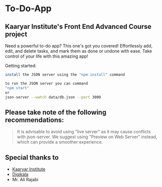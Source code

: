 # To-Do-App

## Kaaryar Institute's Front End Advanced Course project

Need a powerful to-do app? This one's got you covered! Effortlessly add, edit, and delete tasks, and mark them as done or undone with ease. Take control of your life with this amazing app!

Getting started:

```bash
install the JSON server using the "npm install" command

to run the JSON server you can command
"npm start"
or
json-server --watch data/db.json --port 3000
```

## Please take note of the following recommendations:

> It is advisable to avoid using "live server" as it may cause conflicts with json-server.
> We suggest using "Preview on Web Server" instead, which can provide a smoother experience.

## Special thanks to

- [Kaaryar Institute](https://kaaryar.ir/)
- [Digikala](http://digikala.com/)
- Mr. Ali Rajabi
